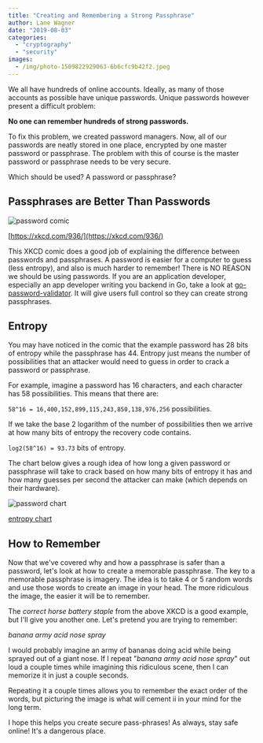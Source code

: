 ```yaml
---
title: "Creating and Remembering a Strong Passphrase"
author: Lane Wagner
date: "2019-08-03"
categories: 
  - "cryptography"
  - "security"
images:
  - /img/photo-1509822929063-6b6cfc9b42f2.jpeg
---
```


We all have hundreds of online accounts. Ideally, as many of those accounts as possible have unique passwords. Unique passwords however present a difficult problem:

**No one can remember hundreds of strong passwords.**

To fix this problem, we created password managers. Now, all of our passwords are neatly stored in one place, encrypted by one master password or passphrase. The problem with this of course is the master password or passphrase needs to be very secure.

Which should be used? A password or passphrase?

## Passphrases are Better Than Passwords

![password comic ](/img/password_strength.png)

[https://xkcd.com/936/](https://xkcd.com/936/)

This XKCD comic does a good job of explaining the difference between passwords and passphrases. A password is easier for a computer to guess (less entropy), and also is much harder to remember! There is NO REASON we should be using passwords. If you are an application developer, especially an app developer writing you backend in Go, take a look at [go-password-validator](https://github.com/lane-c-wagner/go-password-validator). It will give users full control so they can create strong passphrases.

## Entropy

You may have noticed in the comic that the example password has 28 bits of entropy while the passphrase has 44. Entropy just means the number of possibilities that an attacker would need to guess in order to crack a password or passphrase.

For example, imagine a password has 16 characters, and each character has 58 possibilities. This means that there are:

`58^16 = 16,400,152,899,115,243,850,138,976,256` possibilities.

If we take the base 2 logarithm of the number of possibilities then we arrive at how many bits of entropy the recovery code contains.

`log2(58^16) = 93.73` bits of entropy.

The chart below gives a rough idea of how long a given password or passphrase will take to crack based on how many bits of entropy it has and how many guesses per second the attacker can make (which depends on their hardware).

![password chart ](/img/rhdADIZYXJM2FxqNf6UOFqU5ar0VX3fayLFpKspN8uI.png)

[entropy chart](https://www.reddit.com/r/dataisbeautiful/comments/322lbk/time_required_to_bruteforce_crack_a_password/)

## How to Remember

Now that we've covered why and how a passphrase is safer than a password, let's look at how to create a memorable passphrase. The key to a memorable passphrase is imagery. The idea is to take 4 or 5 random words and use those words to create an image in your head. The more ridiculous the image, the easier it will be to remember.

The _correct horse battery staple_ from the above XKCD is a good example, but I'll give you another one. Let's pretend you are trying to remember:

_banana army acid nose spray_

I would probably imagine an army of bananas doing acid while being sprayed out of a giant nose. If I repeat "_banana army acid nose spray_" out loud a couple times while imagining this ridiculous scene, then I can memorize it in just a couple seconds.

Repeating it a couple times allows you to remember the exact order of the words, but picturing the image is what will cement ii in your mind for the long term.

I hope this helps you create secure pass-phrases! As always, stay safe online! It's a dangerous place.
